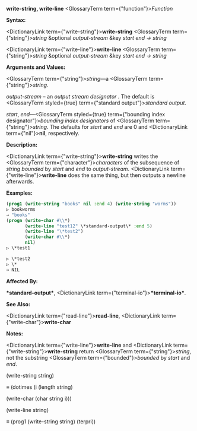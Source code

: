 **write-string, write-line** <GlossaryTerm  term={"function"}><i>Function</i></GlossaryTerm> 



**Syntax:** 



<DictionaryLink  term={"write-string"}><b>write-string</b></DictionaryLink> <GlossaryTerm  term={"string"}><i>string</i></GlossaryTerm> &amp;optional *output-stream* &amp;key *start end → string* 



<DictionaryLink  term={"write-line"}><b>write-line</b></DictionaryLink> <GlossaryTerm  term={"string"}><i>string</i></GlossaryTerm> &amp;optional *output-stream* &amp;key *start end → string* 



**Arguments and Values:** 



<GlossaryTerm  term={"string"}><i>string</i></GlossaryTerm>—a <GlossaryTerm  term={"string"}><i>string</i></GlossaryTerm>. 



*output-stream* – an *output stream designator* . The default is <GlossaryTerm styled={true} term={"standard output"}><i>standard output</i></GlossaryTerm>. 



*start*, *end*—<GlossaryTerm styled={true} term={"bounding index designator"}><i>bounding index designators</i></GlossaryTerm> of <GlossaryTerm  term={"string"}><i>string</i></GlossaryTerm>. The defaults for *start* and *end* are 0 and <DictionaryLink  term={"nil"}><b>nil</b></DictionaryLink>, respectively. 



**Description:** 



<DictionaryLink  term={"write-string"}><b>write-string</b></DictionaryLink> writes the <GlossaryTerm  term={"character"}><i>characters</i></GlossaryTerm> of the subsequence of *string bounded* by *start* and *end* to *output-stream*. <DictionaryLink  term={"write-line"}><b>write-line</b></DictionaryLink> does the same thing, but then outputs a newline afterwards. 



**Examples:**
```lisp
(prog1 (write-string "books" nil :end 4) (write-string "worms")) 
▷ bookworms 
→ "books" 
(progn (write-char #\\*) 
       (write-line "test12" \*standard-output\* :end 5) 
       (write-line "\*test2") 
       (write-char #\\*) 
       nil) 
▷ \*test1 

▷ \*test2 
▷ \* 
→ NIL 
```
**Affected By:** 



**\*standard-output\***, <DictionaryLink  term={"terminal-io"}><b>\*terminal-io\*</b></DictionaryLink>. 



**See Also:** 



<DictionaryLink  term={"read-line"}><b>read-line</b></DictionaryLink>, <DictionaryLink  term={"write-char"}><b>write-char</b></DictionaryLink> 



**Notes:** 



<DictionaryLink  term={"write-line"}><b>write-line</b></DictionaryLink> and <DictionaryLink  term={"write-string"}><b>write-string</b></DictionaryLink> return <GlossaryTerm  term={"string"}><i>string</i></GlossaryTerm>, not the substring <GlossaryTerm  term={"bounded"}><i>bounded</i></GlossaryTerm> by *start* and *end*. 



(write-string string) 



*≡* (dotimes (i (length string) 



(write-char (char string i))) 



(write-line string) 



*≡* (prog1 (write-string string) (terpri)) 



